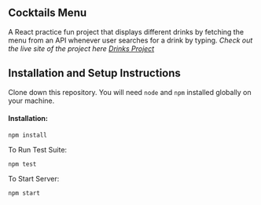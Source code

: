 ## Cocktails Menu

A React practice fun project that displays different drinks by fetching the menu from an API whenever user searches for a drink by typing.
_Check out the live site of the project here [Drinks Project](https://example.com)_

## Installation and Setup Instructions

Clone down this repository. You will need `node` and `npm` installed globally on your machine.

#### Installation:

`npm install`

To Run Test Suite:

`npm test`

To Start Server:

`npm start`
